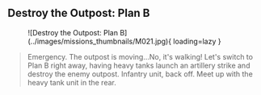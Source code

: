 ## Destroy the Outpost: Plan B

<figure markdown>
  ![Destroy the Outpost: Plan B](../images/missions_thumbnails/M021.jpg){ loading=lazy }
</figure>

> Emergency.
> The outpost is moving...No, it's walking!
> Let's switch to Plan B right away, having heavy tanks launch an artillery strike and destroy the enemy outpost.
> Infantry unit, back off.
> Meet up with the heavy tank unit in the rear.
